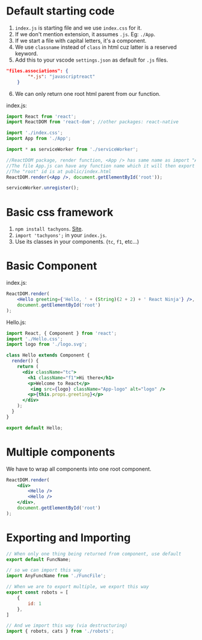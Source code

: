 # Default starting code
1. `index.js` is starting file and we use `index.css` for it.
2. If we don't mention extension, it assumes `.js`. Eg: `./App`.
3. If we start a file with capital letters, it's a component.
4. We use `classname` instead of `class` in html cuz latter is a reserved keyword.
5. Add this to your vscode `settings.json` as default for `.js` files.
```json
"files.associations": {
        "*.js": "javascriptreact"
    }
```
6. We can only return one root html parent from our function.

index.js: 
```jsx
import React from 'react';
import ReactDOM from 'react-dom'; //other packages: react-native

import './index.css';
import App from './App';

import * as serviceWorker from './serviceWorker';

//ReactDOM package, render function, <App /> has same name as import "App" above. 
//The file App.js can have any function name which it will then export
//The "root" id is at public/index.html
ReactDOM.render(<App />, document.getElementById('root'));

serviceWorker.unregister();
```

# Basic css framework
1. `npm install tachyons`. [Site](https://tachyons.io/components/).
2. `import 'tachyons';` in your `index.js`.
3. Use its classes in your components. (`tc`, `f1`, etc...)

# Basic Component
index.js:
```jsx
ReactDOM.render(
    <Hello greeting={'Hello, ' + (String)(2 + 2) + ' React Ninja'} />,
    document.getElementById('root')
);
```

Hello.js:
```jsx
import React, { Component } from 'react';
import './Hello.css';
import logo from './logo.svg';

class Hello extends Component {
  render() {
    return (
      <div className="tc">
        <h1 className="f1">Hi there</h1>
        <p>Welcome to React</p>
         <img src={logo} className="App-logo" alt="logo" />
        <p>{this.props.greeting}</p>
      </div>
    );
  }
}

export default Hello; 
```

# Multiple components
We have to wrap all components into one root component.

```jsx
ReactDOM.render(
    <div>
        <Hello />
        <Hello />
    </div>, 
    document.getElementById('root')
);
```

# Exporting and Importing
```jsx
// When only one thing being returned from component, use default
export default FuncName;

// so we can import this way
import AnyFuncName from './FuncFile';
```

```jsx
// When we are to export multiple, we export this way
export const robots = [
    {
        id: 1
    },
]

// And we import this way (via destructuring)
import { robots, cats } from './robots';
```